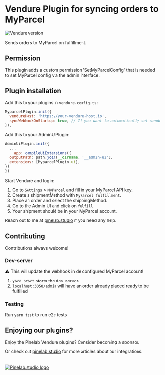 # Vendure Plugin for syncing orders to MyParcel

![Vendure version](https://img.shields.io/npm/dependency-version/vendure-plugin-myparcel/dev/@vendure/core)

Sends orders to MyParcel on fulfillment.

## Permission

This plugin adds a custom permission 'SetMyParcelConfig' that is needed to set MyParcel config via the admin interface.

## Plugin installation

Add this to your plugins in `vendure-config.ts`:

```js
MyparcelPlugin.init({
  vendureHost: 'https://your-vendure-host.io',
  syncWebhookOnStartup: true, // If you want to automatically set vendureHost as webhook on MyParcel account
});
```

Add this to your AdminUiPlugin:

```js
AdminUiPlugin.init({
  ...
    app: compileUiExtensions({
  outputPath: path.join(__dirname, '__admin-ui'),
  extensions: [MyparcelPlugin.ui],
})
})
```

Start Vendure and login:

1. Go to `Settings` > `MyParcel` and fill in your MyParcel API key.
2. Create a shipmentMethod with `MyParcel fulfillment`.
3. Place an order and select the shippingMethod.
4. Go to the Admin UI and click on `fulfill`
5. Your shipment should be in your MyParcel account.

Reach out to me at [pinelab.studio](https://pinelab.studio) if you need any help.

## Contributing

Contributions always welcome!

### Dev-server

:warning: This will update the webhook in de configured MyParcel account!

1. `yarn start` starts the dev-server.
2. `localhost:3050/admin` will have an order already placed ready to be fulfilled.

### Testing

Run `yarn test` to run e2e tests

## Enjoying our plugins?

Enjoy the Pinelab Vendure plugins? [Consider becoming a sponsor](https://github.com/sponsors/Pinelab-studio).

Or check out [pinelab.studio](https://pinelab.studio) for more articles about our integrations.
<br/>
<br/>
<br/>
[![Pinelab.studio logo](https://pinelab.studio/assets/img/favicon.png)](https://pinelab.studio)
